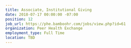 ```yaml
---
title: Associate, Institutional Giving
date: 2018-07-17 00:00:00 -07:00
position: 12
job_url: https://phe.bamboohr.com/jobs/view.php?id=61
organization: Peer Health Exchange
employment_type: Full Time
location: TBD
---
```


